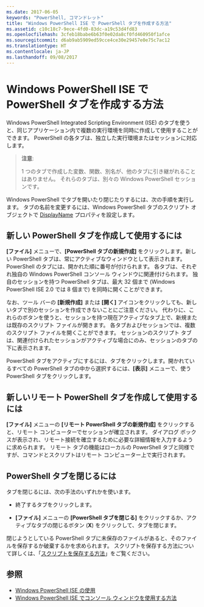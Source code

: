 ```yaml
---
ms.date: 2017-06-05
keywords: "PowerShell, コマンドレット"
title: "Windows PowerShell ISE で PowerShell タブを作成する方法"
ms.assetid: c10c18c7-9ece-4fd0-83dc-a19c53d4fd83
ms.openlocfilehash: 3cfeb18babe6b63f0e02da8cf0fd460950f1afce
ms.sourcegitcommit: d6ab9ab5909ed59cce4ce30e29457e0e75c7ac12
ms.translationtype: HT
ms.contentlocale: ja-JP
ms.lasthandoff: 09/08/2017
---
```

# <a name="how-to-create-a-powershell-tab-in-windows-powershell-ise"></a>Windows PowerShell ISE で PowerShell タブを作成する方法
Windows PowerShell Integrated Scripting Environment (ISE) のタブを使うと、同じアプリケーション内で複数の実行環境を同時に作成して使用することができます。
PowerShell の各タブは、独立した実行環境またはセッションに対応します。

> **注意**:
>
> 1 つのタブで作成した変数、関数、別名が、他のタブに引き継がれることはありません。 それらのタブは、別々の Windows PowerShell セッションです。

Windows PowerShell でタブを開いたり閉じたりするには、次の手順を実行します。
タブの名前を変更するには、Windows PowerShell タブのスクリプト オブジェクトで [DisplayName](The-PowerShellTab-Object.md#displayname) プロパティを設定します。

## <a name="to-create-and-use-a-new-powershell-tab"></a>新しい PowerShell タブを作成して使用するには

**[ファイル]** メニューで、**[PowerShell タブの新規作成]** をクリックします。新しい PowerShell タブは、常にアクティブなウィンドウとして表示されます。
PowerShell のタブには、開かれた順に番号が付けられます。
各タブは、それぞれ独自の Windows PowerShell コンソール ウィンドウに関連付けられます。
独自のセッションを持つ PowerShell タブは、最大 32 個まで (Windows PowerShell ISE 2.0 では 8 個まで) を同時に開くことができます。

なお、ツール バーの **[新規作成]** または **[開く]** アイコンをクリックしても、新しいタブで別のセッションを作成できないことにご注意ください。
代わりに、これらのボタンを使うと、セッションを持つ現在アクティブなタブ上で、新規または既存のスクリプト ファイルが開きます。
各タブおよびセッションでは、複数のスクリプト ファイルを開くことができます。
セッションのスクリプト タブは、関連付けられたセッションがアクティブな場合にのみ、セッションのタブの下に表示されます。

PowerShell タブをアクティブにするには、タブをクリックします。開かれているすべての PowerShell タブの中から選択するには、**[表示]** メニューで、使う PowerShell タブをクリックします。

## <a name="to-create-and-use-a-new-remote-powershell-tab"></a>新しいリモート PowerShell タブを作成して使用するには

**[ファイル]** メニューの **[リモート PowerShell タブの新規作成]** をクリックすると、リモート コンピューターでセッションが確立されます。
ダイアログ ボックスが表示され、リモート接続を確立するために必要な詳細情報を入力するように求められます。
リモート タブの機能はローカルの PowerShell タブと同様ですが、コマンドとスクリプトはリモート コンピューター上で実行されます。

## <a name="to-close-a-powershell-tab"></a>PowerShell タブを閉じるには

タブを閉じるには、次の手法のいずれかを使います。

- 終了するタブをクリックします。

- **[ファイル]** メニューの **[PowerShell タブを閉じる]** をクリックするか、アクティブなタブの閉じるボタン (**X**) をクリックして、タブを閉じます。

閉じようとしている PowerShell タブに未保存のファイルがあると、そのファイルを保存するか破棄するかを求められます。
スクリプトを保存する方法について詳しくは、「[スクリプトを保存する方法](How-to-Write-and-Run-Scripts-in-the-Windows-PowerShell-ISE.md#how-to-save-a-script)」をご覧ください。

## <a name="see-also"></a>参照

- [Windows PowerShell ISE の使用](Using-the-Windows-PowerShell-ISE.md)
- [Windows PowerShell ISE でコンソール ウィンドウを使用する方法](How-to-Use-the-Console-Pane-in-the-Windows-PowerShell-ISE.md)

